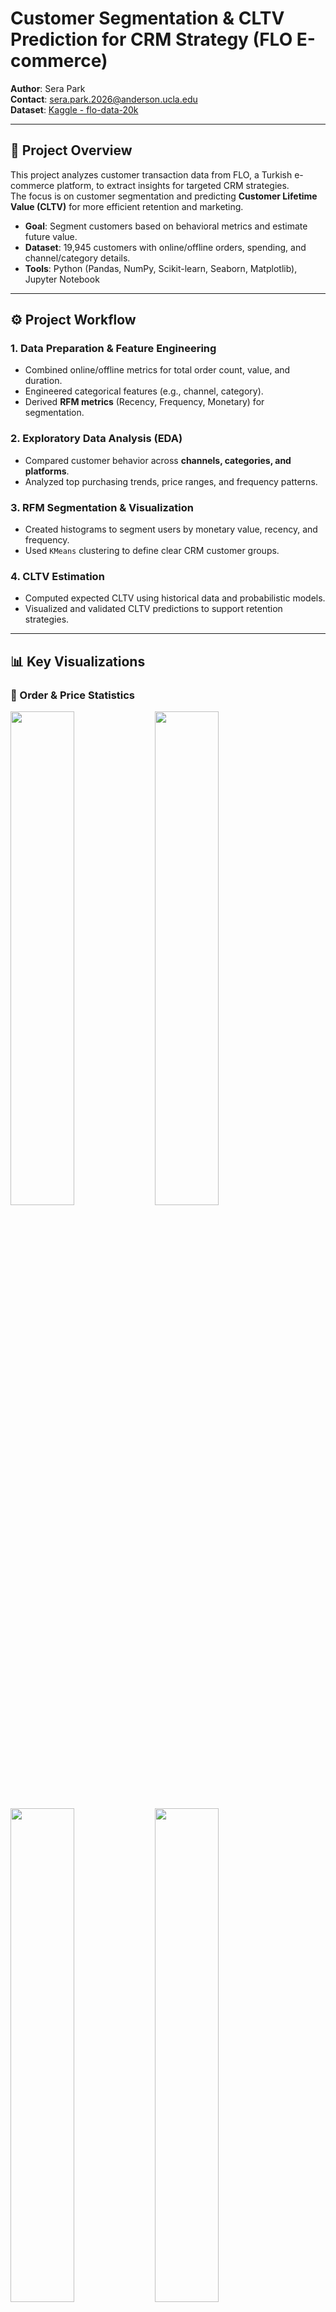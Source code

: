 # **Customer Segmentation & CLTV Prediction for CRM Strategy (FLO E-commerce)**

**Author**: Sera Park  
**Contact**: sera.park.2026@anderson.ucla.edu  
**Dataset**: [Kaggle - flo-data-20k](https://www.kaggle.com/datasets/emrebilir/flo-data-20k-csv)

---

## **📌 Project Overview**

This project analyzes customer transaction data from FLO, a Turkish e-commerce platform, to extract insights for targeted CRM strategies.  
The focus is on customer segmentation and predicting **Customer Lifetime Value (CLTV)** for more efficient retention and marketing.

- **Goal**: Segment customers based on behavioral metrics and estimate future value.
- **Dataset**: 19,945 customers with online/offline orders, spending, and channel/category details.
- **Tools**: Python (Pandas, NumPy, Scikit-learn, Seaborn, Matplotlib), Jupyter Notebook

---

## **⚙️ Project Workflow**

### **1. Data Preparation & Feature Engineering**
- Combined online/offline metrics for total order count, value, and duration.
- Engineered categorical features (e.g., channel, category).
- Derived **RFM metrics** (Recency, Frequency, Monetary) for segmentation.

### **2. Exploratory Data Analysis (EDA)**
- Compared customer behavior across **channels, categories, and platforms**.
- Analyzed top purchasing trends, price ranges, and frequency patterns.

### **3. RFM Segmentation & Visualization**
- Created histograms to segment users by monetary value, recency, and frequency.
- Used `KMeans` clustering to define clear CRM customer groups.

### **4. CLTV Estimation**
- Computed expected CLTV using historical data and probabilistic models.
- Visualized and validated CLTV predictions to support retention strategies.

---

## **📊 Key Visualizations**

### **🧾 Order & Price Statistics**
<img src="images/order_num_sum_mean.png" width="45%"> <img src="images/total_price_sum_mean.png" width="45%">
<img src="images/offline_vs_online_last_order_dates.png" width="45%"> <img src="images/weekly_order_trends_by_channel.png" width="45%">

---

### **📦 Channel & Category Analysis**
<img src="images/heatmap_channel_vs_categories.png" width="45%"> <img src="images/top5_categories_by_channel.png" width="45%">
<img src="images/category_counts_top15.png" width="45%">

---

### **💳 Spending Distribution**
<img src="images/boxplot_total_order_number.png" width="45%"> <img src="images/boxplot_total_customer_value.png" width="45%">
<img src="images/histplot_total_customer_value.png" width="45%"> <img src="images/scatter_order_vs_value.png" width="45%">
<img src="images/boxplot_value_by_order_period_category.png" width="45%"> <img src="images/scatter_order_period_vs_value.png" width="45%">

---

### **📈 Target Group Comparison**
<img src="images/barplot_channel_distribution_top_vs_target.png" width="45%">
<img src="images/barplot_category_distribution_top_vs_target.png" width="45%">
<img src="images/barplot_order_num_online_offline_distribution.png" width="45%">

---

### **📐 RFM & User Distribution**
<img src="images/rfm_distribution_hist.png" width="45%">
<img src="images/rf_heatmap_user_count.png" width="45%"> <img src="images/rf_heatmap_avg_monetary.png" width="45%">

---

### **🔍 CLTV Modeling**
<img src="images/cltv_distribution.png" width="45%"> <img src="images/cltv_hist_segmented.png" width="45%">
<img src="images/kmeans_pv_cl_scatter.png" width="45%"> <img src="images/histplot_cltv_pred_segmented.png" width="45%">

---

### **🏆 Top Customer Profiles**
<img src="images/barplot_top10_pf.png" width="30%"> 
<img src="images/barplot_top10_cv.png" width="30%"> 
<img src="images/barplot_top10_cl.png" width="30%"> 
<img src="images/barplot_top10_cltv.png" width="30%"> 

---

## **💡 Strategic Takeaways**

- **Online vs Offline Behavior**: Online channels dominate in recency and volume, suggesting stronger customer engagement.
- **Top Categories & Channels**: Segmentation by top-ordered categories shows clear channel preferences, guiding channel-specific promotions.
- **RFM Segmentation**: High-value customers are distinguishable by recency and monetary value—ideal for loyalty campaigns.
- **CLTV Prediction**: Top 10 CLTV customers identified—opportunity for VIP treatment, targeted marketing, and predictive retention strategies.

